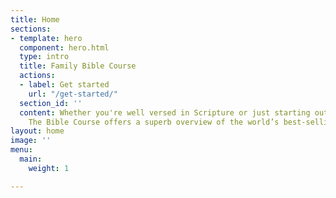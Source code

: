 ```yaml
---
title: Home
sections:
- template: hero
  component: hero.html
  type: intro
  title: Family Bible Course
  actions:
  - label: Get started
    url: "/get-started/"
  section_id: ''
  content: Whether you're well versed in Scripture or just starting out on the journey,
    The Bible Course offers a superb overview of the world’s best-selling book.
layout: home
image: ''
menu:
  main:
    weight: 1

---
```

